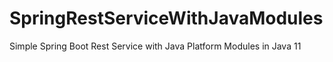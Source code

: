 # SpringRestServiceWithJavaModules
Simple Spring Boot Rest Service with Java Platform Modules in Java 11
